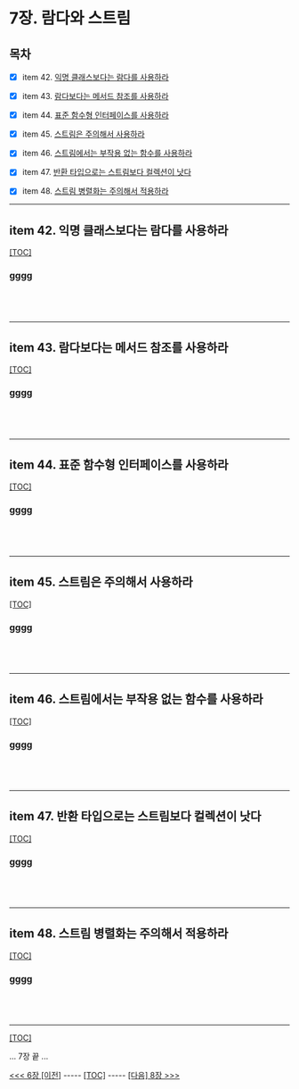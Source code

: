 # 7장. 람다와 스트림

## 목차

- [x] item 42. [익명 클래스보다는 람다를 사용하라](#item-42-익명-클래스보다는-람다를-사용하라)
- [x] item 43. [람다보다는 메서드 참조를 사용하라](#item-43-람다보다는-메서드-참조를-사용하라)
- [x] item 44. [표준 함수형 인터페이스를 사용하라](#item-44-표준-함수형-인터페이스를-사용하라)
- [x] item 45. [스트림은 주의해서 사용하라](#item-45-스트림은-주의해서-사용하라)
- [x] item 46. [스트림에서는 부작용 없는 함수를 사용하라](#item-46-스트림에서는-부작용-없는-함수를-사용하라)
- [x] item 47. [반환 타입으로는 스트림보다 컬렉션이 낫다](#item-47-반환-타입으로는-스트림보다-컬렉션이-낫다)
- [x] item 48. [스트림 병렬화는 주의해서 적용하라](#item-48-스트림-병렬화는-주의해서-적용하라)


---------------------------------------------------------------

## item 42. 익명 클래스보다는 람다를 사용하라

[[TOC]](#목차)

### __gggg__

```java

```

```java

```

```java

```

```java

```


---------------------------------------------------------------

## item 43. 람다보다는 메서드 참조를 사용하라

[[TOC]](#목차)

### __gggg__

```java

```

```java

```

```java

```

```java

```


---------------------------------------------------------------

## item 44. 표준 함수형 인터페이스를 사용하라

[[TOC]](#목차)

### __gggg__

```java

```

```java

```

```java

```

```java

```


---------------------------------------------------------------

## item 45. 스트림은 주의해서 사용하라

[[TOC]](#목차)

### __gggg__

```java

```

```java

```

```java

```

```java

```


---------------------------------------------------------------

## item 46. 스트림에서는 부작용 없는 함수를 사용하라

[[TOC]](#목차)

### __gggg__

```java

```

```java

```

```java

```

```java

```


---------------------------------------------------------------

## item 47. 반환 타입으로는 스트림보다 컬렉션이 낫다

[[TOC]](#목차)

### __gggg__

```java

```

```java

```

```java

```

```java

```


---------------------------------------------------------------

## item 48. 스트림 병렬화는 주의해서 적용하라

[[TOC]](#목차)

### __gggg__

```java

```

```java

```

```java

```

```java

```


---------------------------------------------------------------

[[TOC]](#목차)


... 7장 끝 ...

[<<< 6장 [이전]](../ch06/README.md) ----- [[TOC]](#목차) -----  [[다음] 8장 >>>](../ch08/README.md)
